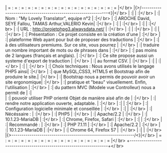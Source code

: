 | = : = : = : = : = : = : = : = : = : = : = : = : = : = : = : = : = |</ br>
|{>/-------------------------------------------------------------\<}|</ br>
| :|                                                             | :|</ br>
| :| Nom : "My Lovely Translator", equipe n°2  				     | :|</ br>
| :| 		AROCHE David, SEYE Fallou, TAMAS Arthur,VALERIO Kevin| :|</ br>
| :|                                                             | :|</ br>
| :|                                                             | :|</ br>
| :| URL : http://projetphpg3.alwaysdata.net/                    | :|</ br>
| :|                                                             | :|</ br>
| :|                                                             | :|</ br>
| :| Présentation :  Ce projet consiste en la création d'une     | :|</ br>
| :|   plateforme Web ayant pour but de proposer des traductions | :|</ br>
| :|   à des utilisateurs premiums. Sur ce site, vous pourrez    | :|</ br>
| :|   traduire un nombre important de mots ou de phrases dans   | :|</ br>
| :|   pas moins de 2 langues (français et anglais).             | :|</ br>
| :|   Ce site propose aussi un systeme d'export de traduction   | :|</ br>
| :|   au format CSV.                                            | :|</ br>
| :|                                                             | :|</ br>
| :|                                                             | :|</ br>
| :| Choix techniques : Nous avons utilisés le langage PHP5 ainsi| :|</ br>
| :| que MySQL,CSS3, HTML5 et Bootstrap afin de produire le site.| :|</ br>
| :| Bootstrap nous a permis de pouvoir avoir un site ergonomique| :|</ br>
| :| pratique et "beau" visuellement. Enfin, l'utilisation       | :|</ br>
| :| du pattern MVC (Modele vue Controlleur) nous a permit de    | :|<br>
| :| pouvoir utiliser PHP orienté Objet de manière aisé afin de  | :|</ br>
| :| rendre notre application ouverte, adaptable.                | :|</ br>
| :|                                                             | :|</ br>
| :| Configuration logicielle minimale et conseillée             | :|</ br>
| :|                                                             | :|</ br>
| :|  Nécéssaire :                                               | :|</ br>
| :|             PHP5                                            | :|</ br>
| :|             Apache/2.2                                      | :|</ br>
| :|             10.1.23-MariaDB                                 | :|</ br>
| :|             Chrome, Firefox, Safari                         | :|</ br>
| :|                                                             | :|</ br>
| :|  Recommandé :                                               | :|</ br>
| :|             PHP 7.1.11									     | :|</ br>
| :|              Apache/2.2                                     | :|</ br>
| :|              10.1.23-MariaDB                                | :|</ br>
| :|              Chrome 64, Firefox 57                          | :|</ br>
| :|                                                             | :|</ br>
|{>\-------------------------------------------------------------/<}|</ br>
| = : = : = : = : = : = : = : = : = : = : = : = : = : = : = : = : = |</ br>
+-------------------------------------------------------------------+</ br>

